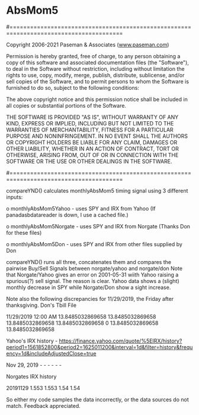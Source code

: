 # AbsMom5
#=======================================================================================

Copyright 2006-2021 Paseman & Associates (www.paseman.com)

Permission is hereby granted, free of charge, to any person obtaining a copy of this software and associated documentation files (the "Software"),
to deal in the Software without restriction, including without limitation the rights to use, copy, modify, merge, publish, distribute, sublicense,
and/or sell copies of the Software, and to permit persons to whom the Software is furnished to do so, subject to the following conditions:

The above copyright notice and this permission notice shall be included in all copies or substantial portions of the Software.

THE SOFTWARE IS PROVIDED "AS IS", WITHOUT WARRANTY OF ANY KIND, EXPRESS OR IMPLIED, INCLUDING BUT NOT LIMITED TO THE WARRANTIES OF MERCHANTABILITY,
FITNESS FOR A PARTICULAR PURPOSE AND NONINFRINGEMENT. IN NO EVENT SHALL THE AUTHORS OR COPYRIGHT HOLDERS BE LIABLE FOR ANY CLAIM, DAMAGES
OR OTHER LIABILITY, WHETHER IN AN ACTION OF CONTRACT, TORT OR OTHERWISE, ARISING FROM, OUT OF OR IN CONNECTION WITH THE SOFTWARE OR THE USE
OR OTHER DEALINGS IN THE SOFTWARE.

#=======================================================================================

compareYND() calculates monthlyAbsMom5 timing signal using 3 different inputs:

o monthlyAbsMom5Yahoo   - uses SPY and IRX from Yahoo (If panadasbdatareader is down, I use a cached file.)

o monthlyAbsMom5Norgate - uses SPY and IRX from Norgate (Thanks Don for these files)

o monthlyAbsMom5Don     - uses SPY and IRX from other files supplied by Don

compareYND() runs all three, concatenates them and compares the pairwise Buy/Sell Signals  between norgate/yahoo and norgate/don
Note that Norgate/Yahoo gives an error on 2001-05-31 wiith Yahoo raising a spurious(?) sell signal.
The reason is clear.  Yahoo data shows a (slight) monthly decrease in SPY while Norgate/Don show a sight increase.

Note also the following discrepancies for 11/29/2019, the Friday after thanksgiving.
Don's Tbill File

11/29/2019 12:00 AM	13.8485032869658	13.8485032869658	13.8485032869658	13.8485032869658	0	13.8485032869658	13.8485032869658

Yahoo's IRX history - https://finance.yahoo.com/quote/%5EIRX/history?period1=1561852800&period2=1625011200&interval=1d&filter=history&frequency=1d&includeAdjustedClose=true

Nov 29, 2019	-	-	-	-	-	-

Norgates IRX history

20191129	1.553	1.553	1.54	1.54

So either my code samples the data incorrectly, or the data sources do not match.
Feedback appreciated.
